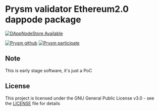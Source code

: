 # Prysm validator Ethereum2.0 dappode package

[![DAppNodeStore Available](https://img.shields.io/badge/DAppNodeStore-Available-brightgreen.svg)](http://my.admin.dnp.dappnode.eth/#/installer/vipnode.dnp.dappnode.eth)

[![Prysm github](https://img.shields.io/badge/Prysm-Github-blue.svg)](https://alpha.prylabs.net/)
[![Prysm participate](https://img.shields.io/badge/Prysm-website-753a88.svg)](https://alpha.prylabs.net/participate)

## Note

This is early stage software, it's just a PoC

## License

This project is licensed under the GNU General Public License v3.0 - see the [LICENSE](LICENSE) file for details
